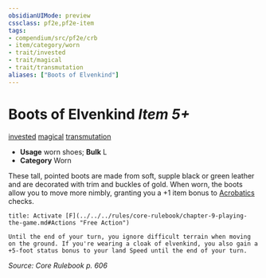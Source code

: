 ```yaml
---
obsidianUIMode: preview
cssclass: pf2e,pf2e-item
tags:
- compendium/src/pf2e/crb
- item/category/worn
- trait/invested
- trait/magical
- trait/transmutation
aliases: ["Boots of Elvenkind"]
---
```

# Boots of Elvenkind *Item 5+*  
[invested](../../../Rules/traits/invested.md)  [magical](../../../Rules/traits/magical.md)  [transmutation](../../../Rules/traits/transmutation.md)  

- **Usage** worn shoes; **Bulk** L
- **Category** Worn

These tall, pointed boots are made from soft, supple black or green leather and are decorated with trim and buckles of gold. When worn, the boots allow you to move more nimbly, granting you a +1 item bonus to [Acrobatics](../../skills.md#Acrobatics) checks.

```ad-embed-ability
title: Activate [F](../../../rules/core-rulebook/chapter-9-playing-the-game.md#Actions "Free Action")

Until the end of your turn, you ignore difficult terrain when moving on the ground. If you're wearing a cloak of elvenkind, you also gain a +5-foot status bonus to your land Speed until the end of your turn.
```

*Source: Core Rulebook p. 606*

